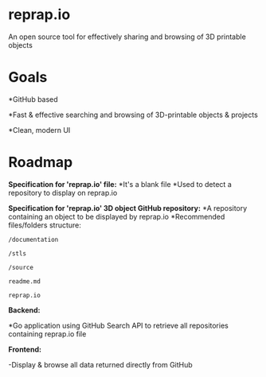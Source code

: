 # reprap.io
An open source tool for effectively sharing and browsing of 3D printable objects 

# Goals
  *GitHub based

  *Fast & effective searching and browsing of 3D-printable objects & projects

  *Clean, modern UI


# Roadmap
__Specification for 'reprap.io' file:__
  *It's a blank file
  *Used to detect a repository to display on reprap.io


__Specification for 'reprap.io' 3D object GitHub repository:__
  *A repository containing an object to be displayed by reprap.io
  *Recommended files/folders structure:
  
    /documentation
    
    /stls
    
    /source
    
    readme.md
    
    reprap.io
   
   

__Backend:__

  *Go application using GitHub Search API to retrieve all repositories containing reprap.io file


__Frontend:__

  -Display & browse all data returned directly from GitHub
  
  
